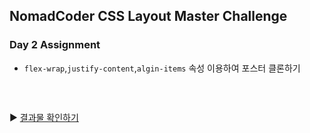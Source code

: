 ## NomadCoder CSS Layout Master Challenge
### Day 2 Assignment

- `flex-wrap`,`justify-content`,`algin-items` 속성 이용하여 포스터 클론하기
### <br>
 ▶ [결과물 확인하기](https://consideratealicebluewatchdog.tinakim.repl.co/)

